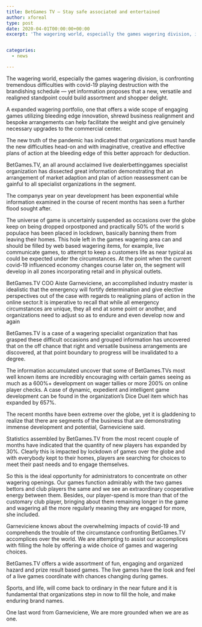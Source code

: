 ```yaml
---
title: BetGames TV — Stay safe associated and entertained
author: xforeal 
type: post
date: 2020-04-01T00:00:00+00:00
excerpt: 'The wagering world, especially the games wagering division, is confronting tremendous difficulties with covid-19 playing destruction with the brandishing schedule - yet information proposes that a new, versatile and realigned standpoint could build assortment and shopper enjoyment '


categories:
  - news

---
```

The wagering world, especially the games wagering division, is confronting tremendous difficulties with covid-19 playing destruction with the brandishing schedule &#8212; yet information proposes that a new, versatile and realigned standpoint could build assortment and shopper delight. 

A expanded wagering portfolio, one that offers a wide scope of engaging games utilizing bleeding edge innovation, shrewd business realignment and bespoke arrangements can help facilitate the weight and give genuinely necessary upgrades to the commercial center. 

The new truth of the pandemic has indicated that organizations must handle the new difficulties head-on and with imaginative, creative and effective plans of action at the bleeding edge of this better approach for deduction. 

BetGames.TV, an all around acclaimed live dealerbettinggames specialist organization has dissected great information demonstrating that an arrangement of market adaption and plan of action reassessment can be gainful to all specialist organizations in the segment. 

The companys year on year development has been exponential while information examined in the course of recent months has seen a further flood sought after. 

The universe of game is uncertainly suspended as occasions over the globe keep on being dropped orpostponed and practically 50% of the world s populace has been placed in lockdown, basically banning them from leaving their homes. This hole left in the games wagering area can and should be filled by web based wagering items, for example, live communicate games, to attempt to keep a customers life as near typical as could be expected under the circumstances. At the point when the current covid-19 influenced economy changes course later on, the segment will develop in all zones incorporating retail and in physical outlets. 

BetGames.TV COO Aiste Garneviciene, an accomplished industry master is idealistic that the emergency will fortify determination and give elective perspectives out of the case with regards to realigning plans of action in the online sector.It is imperative to recall that while all emergency circumstances are unique, they all end at some point or another, and organizations need to adjust so as to endure and even develop now and again 

BetGames.TV is a case of a wagering specialist organization that has grasped these difficult occasions and grouped information has uncovered that on the off chance that right and versatile business arrangements are discovered, at that point boundary to progress will be invalidated to a degree. 

The information accumulated uncover that some of BetGames.TVs most well known items are incredibly encouraging with certain games seeing as much as a 600&percnt;+ development on wager tallies or more 200&percnt; on online player checks. A case of dynamic, expedient and intelligent game development can be found in the organization&#8217;s Dice Duel item which has expanded by 657&percnt;. 

The recent months have been extreme over the globe, yet it is gladdening to realize that there are segments of the business that are demonstrating immense development and potential, Garneviciene said. 

Statistics assembled by BetGames.TV from the most recent couple of months have indicated that the quantity of new players has expanded by 30&percnt;. Clearly this is impacted by lockdown of games over the globe and with everybody kept to their homes, players are searching for choices to meet their past needs and to engage themselves. 

So this is the ideal opportunity for administrators to concentrate on other wagering openings. Our games function admirably with the two games bettors and club players the same and we see an extraordinary cooperative energy between them. Besides, our player-spend is more than that of the customary club player, bringing about them remaining longer in the game and wagering all the more regularly meaning they are engaged for more, she included. 

Garneviciene knows about the overwhelming impacts of covid-19 and comprehends the trouble of the circumstance confronting BetGames.TV accomplices over the world. We are attempting to assist our accomplices with filling the hole by offering a wide choice of games and wagering choices. 

BetGames.TV offers a wide assortment of fun, engaging and organized hazard and prize result based games. The live games have the look and feel of a live games coordinate with chances changing during games. 

Sports, and life, will come back to ordinary in the near future and it is fundamental that organizations step in now to fill the hole, and make enduring brand names. 

One last word from Garneviciene, We are more grounded when we are as one.